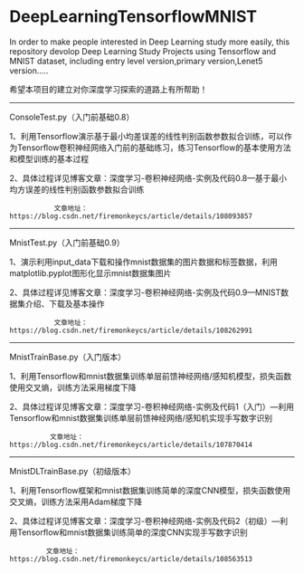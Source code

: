 # DeepLearningTensorflowMNIST
In order to make people interested in Deep Learning  study more easily, this repository devolop Deep Learning Study Projects using Tensorflow and MNIST dataset, including entry level version,primary version,Lenet5 version.....

希望本项目的建立对你深度学习探索的道路上有所帮助！

--------------------------------------------------------------------------------------------------

ConsoleTest.py（入门前基础0.8）

1、利用Tensorflow演示基于最小均差误差的线性判别函数参数拟合训练，可以作为Tensorflow卷积神经网络入门前的基础练习，练习Tensorflow的基本使用方法和模型训练的基本过程

2、具体过程详见博客文章：深度学习-卷积神经网络-实例及代码0.8—基于最小均方误差的线性判别函数参数拟合训练

               文章地址：https://blog.csdn.net/firemonkeycs/article/details/108093857
               
----------------------------------------------------------------------------------------------------------

MnistTest.py（入门前基础0.9）

1、演示利用input_data下载和操作mnist数据集的图片数据和标签数据，利用matplotlib.pyplot图形化显示mnist数据集图片

2、具体过程详见博客文章：深度学习-卷积神经网络-实例及代码0.9—MNIST数据集介绍、下载及基本操作

               文章地址：https://blog.csdn.net/firemonkeycs/article/details/108262991

-----------------------------------------------------------------------------------------------------------

MnistTrainBase.py（入门版本）

1、利用Tensorflow和mnist数据集训练单层前馈神经网络/感知机模型，损失函数使用交叉熵，训练方法采用梯度下降

2、具体过程详见博客文章：深度学习-卷积神经网络-实例及代码1（入门）—利用Tensorflow和mnist数据集训练单层前馈神经网络/感知机实现手写数字识别
               
              文章地址：https://blog.csdn.net/firemonkeycs/article/details/107870414

-----------------------------------------------------------------------------------------------------------

MnistDLTrainBase.py（初级版本）

1、利用Tensorflow框架和mnist数据集训练简单的深度CNN模型，损失函数使用交叉熵，训练方法采用Adam梯度下降

2、具体过程详见博客文章：深度学习-卷积神经网络-实例及代码2（初级）—利用Tensorflow和mnist数据集训练简单的深度CNN实现手写数字识别
             
             文章地址：https://blog.csdn.net/firemonkeycs/article/details/108563513







